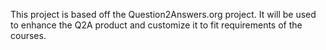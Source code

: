This project is based off the Question2Answers.org project.  It will be used to enhance the Q2A product and customize it to fit requirements of the courses.